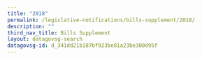 ```yaml
---
title: "2018"
permalink: /legislative-notifications/bills-supplement/2018/
description: ""
third_nav_title: Bills Supplement
layout: datagovsg-search
datagovsg-id: d_341dd21b187bf923be81a23be300d95f
---
```

